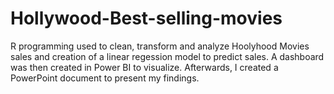 # Hollywood-Best-selling-movies
R programming used to clean, transform and analyze Hoolyhood Movies sales and creation of a linear regession model to predict sales. A dashboard was then created in Power BI to visualize. Afterwards, I created a PowerPoint document to present my findings.
